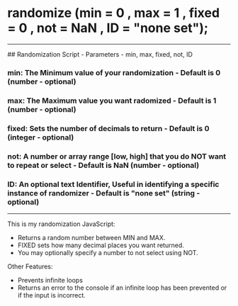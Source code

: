# randomize (min = 0 , max = 1 , fixed = 0 , not = NaN , ID = "none set");
<hr/>
## Randomization Script - Parameters - min, max, fixed, not, ID

### min: The Minimum value of your randomization - Default is 0 (number - optional)

### max: The Maximum value you want radomized - Default is 1 (number - optional)

### fixed: Sets the number of decimals to return - Default is 0 (integer - optional)

### not: A number or array range [low, high] that you do NOT want to repeat or select - Default is NaN (number - optional)

### ID: An optional text Identifier, Useful in identifying a specific instance of randomizer - Default is "none set" (string - optional)
<hr/>

This is my randomization JavaScript: 
* Returns a random number between MIN and MAX.
* FIXED sets how many decimal places you want returned.
* You may optionally specify a number to not select using NOT.

Other Features:
* Prevents infinite loops
* Returns an error to the console if an infinite loop has been prevented or if the input is incorrect. 
